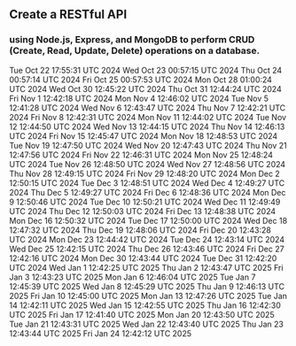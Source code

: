 ## Create a RESTful API 
### using Node.js, Express, and MongoDB to perform CRUD (Create, Read, Update, Delete) operations on a database.
Tue Oct 22 17:55:31 UTC 2024
Wed Oct 23 00:57:15 UTC 2024
Thu Oct 24 00:57:14 UTC 2024
Fri Oct 25 00:57:53 UTC 2024
Mon Oct 28 01:00:24 UTC 2024
Wed Oct 30 12:45:22 UTC 2024
Thu Oct 31 12:44:24 UTC 2024
Fri Nov  1 12:42:18 UTC 2024
Mon Nov  4 12:46:02 UTC 2024
Tue Nov  5 12:41:28 UTC 2024
Wed Nov  6 12:43:47 UTC 2024
Thu Nov  7 12:42:21 UTC 2024
Fri Nov  8 12:42:31 UTC 2024
Mon Nov 11 12:44:02 UTC 2024
Tue Nov 12 12:44:50 UTC 2024
Wed Nov 13 12:44:15 UTC 2024
Thu Nov 14 12:46:13 UTC 2024
Fri Nov 15 12:45:47 UTC 2024
Mon Nov 18 12:48:53 UTC 2024
Tue Nov 19 12:47:50 UTC 2024
Wed Nov 20 12:47:43 UTC 2024
Thu Nov 21 12:47:56 UTC 2024
Fri Nov 22 12:46:31 UTC 2024
Mon Nov 25 12:48:24 UTC 2024
Tue Nov 26 12:48:50 UTC 2024
Wed Nov 27 12:48:56 UTC 2024
Thu Nov 28 12:49:15 UTC 2024
Fri Nov 29 12:48:20 UTC 2024
Mon Dec  2 12:50:15 UTC 2024
Tue Dec  3 12:48:51 UTC 2024
Wed Dec  4 12:49:27 UTC 2024
Thu Dec  5 12:49:27 UTC 2024
Fri Dec  6 12:48:36 UTC 2024
Mon Dec  9 12:50:46 UTC 2024
Tue Dec 10 12:50:21 UTC 2024
Wed Dec 11 12:49:49 UTC 2024
Thu Dec 12 12:50:03 UTC 2024
Fri Dec 13 12:48:38 UTC 2024
Mon Dec 16 12:50:32 UTC 2024
Tue Dec 17 12:50:00 UTC 2024
Wed Dec 18 12:47:32 UTC 2024
Thu Dec 19 12:48:06 UTC 2024
Fri Dec 20 12:43:28 UTC 2024
Mon Dec 23 12:44:42 UTC 2024
Tue Dec 24 12:43:14 UTC 2024
Wed Dec 25 12:42:15 UTC 2024
Thu Dec 26 12:43:46 UTC 2024
Fri Dec 27 12:42:16 UTC 2024
Mon Dec 30 12:43:44 UTC 2024
Tue Dec 31 12:42:20 UTC 2024
Wed Jan  1 12:42:25 UTC 2025
Thu Jan  2 12:43:47 UTC 2025
Fri Jan  3 12:43:23 UTC 2025
Mon Jan  6 12:46:04 UTC 2025
Tue Jan  7 12:45:39 UTC 2025
Wed Jan  8 12:45:29 UTC 2025
Thu Jan  9 12:46:13 UTC 2025
Fri Jan 10 12:45:00 UTC 2025
Mon Jan 13 12:47:26 UTC 2025
Tue Jan 14 12:42:11 UTC 2025
Wed Jan 15 12:42:55 UTC 2025
Thu Jan 16 12:42:30 UTC 2025
Fri Jan 17 12:41:40 UTC 2025
Mon Jan 20 12:43:50 UTC 2025
Tue Jan 21 12:43:31 UTC 2025
Wed Jan 22 12:43:40 UTC 2025
Thu Jan 23 12:43:44 UTC 2025
Fri Jan 24 12:42:12 UTC 2025
